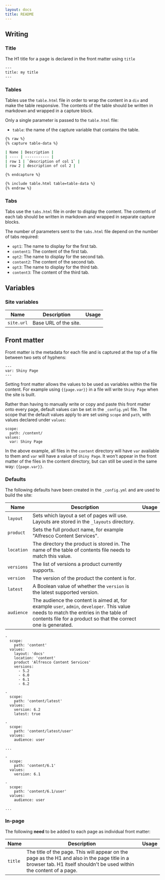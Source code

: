 ```yaml
---
layout: docs
title: README
---
```


## Writing

### Title

The H1 title for a page is declared in the front matter using `title`

```bash
---
title: my title
---
```

### Tables

Tables use the `table.html` file in order to wrap the content in a `div` and make the table responsive. The contents of the table should be written in markdown and wrapped in a capture block.

Only a single parameter is passed to the `table.html` file:

* `table`: the name of the capture variable that contains the table.

```bash
{% raw %}
{% capture table-data %}

| Name | Description |
| ---- | ----------- |
| row 1 | `description of col 1` |
| row 2 | description of col 2 |

{% endcapture %}

{% include table.html table=table-data %}
{% endraw %}
```

### Tabs

Tabs use the `tabs.html` file in order to display the content. The contents of each tab should be written in markdown and wrapped in separate capture blocks.

The number of parameters sent to the `tabs.html` file depend on the number of tabs required:

* `opt1`: The name to display for the first tab.
* `content1`: The content of the first tab.
* `opt2`: The name to display for the second tab.
* `content2`: The content of the second tab.
* `opt3`: The name to display for the third tab.
* `content3`: The content of the third tab.












## Variables

### Site variables

| Name | Description | Usage | 
| ---- | ----------- | ----- | 
| `site.url` | Base URL of the site. | | 


## Front matter
Front matter is the metadata for each file and is captured at the top of a file between two sets of hyphens: 

```
---
var: Shiny Page
---
```

Setting front matter allows the values to be used as variables within the file content. For example using `{{page.var}}` in a file will write `Shiny Page` when the site is built.  

Rather than having to manually write or copy and paste this front matter onto every page, default values can be set in the `_config.yml` file. The scope that the default values apply to are set using `scope` and `path`, with values declared under `values`: 

```
scope:
  path: /content/
values:
  var: Shiny Page
```

In the above example, all files in the `content` directory will have `var` available to them and `var` will have a value of `Shiny Page`. It won't appear in the front matter of the files in the content directory, but can still be used in the same way: `{{page.var}}`. 

### Defaults
The following defaults have been created in the `_config.yml` and are used to build the site: 

| Name | Description | Usage | 
| ---- | ----------- | ----- | 
| `layout` | Sets which layout a set of pages will use. Layouts are stored in the `_layouts` directory. | |
| `product` | Sets the full product name, for example "Alfresco Content Services". | | 
| `location` | The directory the product is stored in. The name of the table of contents file needs to match this value. | |
| `versions` | The list of versions a product currently supports. | |
| `version` | The version of the product the content is for. | | 
| `latest` |  A Boolean value of whether the `version` is the latest supported version. | |
| `audience` | The audience the content is aimed at, for example `user`, `admin`, `developer`. This value needs to match the entries in the table of contents file for a product so that the correct one is generated. | | 

```
-
  scope:
    path: 'content'
  values:
    layout: 'docs'
    location: 'content'
    product 'Alfresco Content Services'
    versions:
      - 5.2
      - 6.0
      - 6.1
      - 6.2
   
-
  scope:
    path: 'content/latest'
  values:
    version: 6.2
    latest: true
    
-
  scope:
    path: 'content/latest/user'
  values:
    audience: user
    
...

-
  scope: 
    path: 'content/6.1'
  values:
    version: 6.1
    
-
  scope:
    path: 'content/6.1/user'
  values:
    audience: user

...
```

### In-page
The following **need** to be added to each page as individual front matter:

| Name | Description | Usage | 
| ---- | ----------- | ----- | 
| `title` | The title of the page. This will appear on the page as the H1 and also in the page title in a browser tab. H1 itself shouldn't be used within the content of a page. | | 
